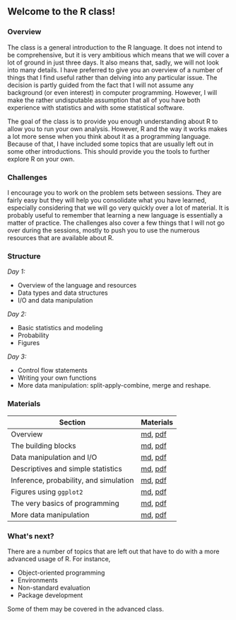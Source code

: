 ## Welcome to the R class!

### Overview 

The class is a general introduction to the R language. It does not intend to be
comprehensive, but it is very ambitious which means that we will cover a lot of
ground in just three days. It also means that, sadly, we will not look into many
details. I have preferred to give you an overview of a number of things that I
find useful rather than delving into any particular issue. The decision is
partly guided from the fact that I will not assume any background (or even
interest) in computer programming. However, I will make the rather undisputable
assumption that all of you have both experience with statistics and with some
statistical software.

The goal of the class is to provide you enough understanding about R to allow
you to run your own analysis. However, R and the way it works makes a lot more
sense when you think about it as a programming language. Because of that, I have
included some topics that are usually left out in some other introductions. This
should provide you the tools to further explore R on your own.

### Challenges

I encourage you to work on the problem sets between sessions. They are fairly
easy but they will help you consolidate what you have learned, especially
considering that we will go very quickly over a lot of material. It is probably
useful to remember that learning a new language is essentially a matter of
practice. The challenges also cover a few things that I will not go over during
the sessions, mostly to push you to use the numerous resources that are
available about R.

### Structure

_Day 1:_

- Overview of the language and resources
- Data types and data structures
- I/O and data manipulation

_Day 2:_

- Basic statistics and modeling
- Probability
- Figures

_Day 3:_

- Control flow statements
- Writing your own functions
- More data manipulation: split-apply-combine, merge and reshape.

### Materials
| Section| Materials |
|---|---|
| Overview | [md](./00-intro.md), [pdf](./pdfs/00-intro.pdf) |
| The building blocks | [md](./01-types.md), [pdf](./pdfs/01-types.pdf) |
| Data manipulation and I/O | [md](./02-dataio.md), [pdf](./pdfs/02-dataio.pdf) |
| Descriptives and simple statistics | [md](./03-basic-stats.md), [pdf](./pdfs/03-basic-stats.pdf) |
| Inference, probability, and simulation | [md](./04-simulation.md), [pdf](./pdfs/04-simulation.pdf) |
| Figures using `ggplot2` | [md](./05-figures.md), [pdf](./pdfs/05-figures.pdf) |
| The very basics of programming |  [md](./06-programming.md), [pdf](./pdfs/06-programming.pdf) |
| More data manipulation |  [md](./07-data-manipuation.md), [pdf](./pdfs/07-data-manipulation.pdf) |

### What's next?

There are a number of topics that are left out that have to do with a more
advanced usage of R. For instance,

- Object-oriented programming
- Environments
- Non-standard evaluation
- Package development

Some of them may be covered in the advanced class.
